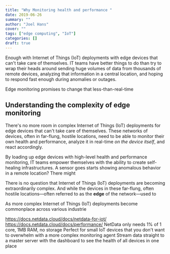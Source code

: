 ```yaml
---
title: "Why Monitoring health and performance "
date: 2019-06-26
summary: ""
author: "Joel Hans"
cover: ""
tags: ["edge computing", "IoT"]
categories: []
draft: true
---
```


Enough with Internet of Things (IoT) deployments with edge devices that can't take care of themselves. IT teams have better things to do than try to wrap their heads around sending huge volumes of data from thousands of remote devices, analyzing that information in a central location, and hoping to respond fast enough during anomalies or outages.

Edge monitoring promises to change that less-than-real-time

## Understanding the complexity of edge monitoring






There's no more room in complex Internet of Things (IoT) deployments for edge devices that can't take care of themselves. These networks of devices, often in far-flung, hostile locations, need to be able to monitor their own health and performance, analyze it in real-time *on the device itself*, and react accordingly.





By loading up edge devices with high-level health and performance monitoring, IT teams empower themselves with the ability to create self-healing infrastructures. A sensor goes starts showing anomalous behavior in a remote location? There might 



There is no question that Internet of Things (IoT) deployments are becoming extraordinarily complex. And while the devices in these far-flung, often hostile locations—often referred to as the **edge** of the network—used to 




As more complex Internet of Things (IoT) deployments become commonplace across various industrie




https://docs.netdata.cloud/docs/netdata-for-iot/
https://docs.netdata.cloud/docs/performance/
NetData only needs 1% of 1 core, 1MB RAM, no storage
Perfect for small IoT devices that you don't want to overwhelm with a more complex monitoring agent
Stream data straight to a master server with the dashboard to see the health of all devices in one place
